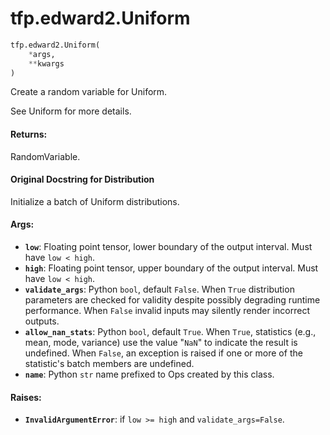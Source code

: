 <div itemscope itemtype="http://developers.google.com/ReferenceObject">
<meta itemprop="name" content="tfp.edward2.Uniform" />
</div>

# tfp.edward2.Uniform

``` python
tfp.edward2.Uniform(
    *args,
    **kwargs
)
```

Create a random variable for Uniform.

See Uniform for more details.

#### Returns:

  RandomVariable.

#### Original Docstring for Distribution

Initialize a batch of Uniform distributions.


#### Args:

* <b>`low`</b>: Floating point tensor, lower boundary of the output interval. Must
    have `low < high`.
* <b>`high`</b>: Floating point tensor, upper boundary of the output interval. Must
    have `low < high`.
* <b>`validate_args`</b>: Python `bool`, default `False`. When `True` distribution
    parameters are checked for validity despite possibly degrading runtime
    performance. When `False` invalid inputs may silently render incorrect
    outputs.
* <b>`allow_nan_stats`</b>: Python `bool`, default `True`. When `True`, statistics
    (e.g., mean, mode, variance) use the value "`NaN`" to indicate the
    result is undefined. When `False`, an exception is raised if one or
    more of the statistic's batch members are undefined.
* <b>`name`</b>: Python `str` name prefixed to Ops created by this class.


#### Raises:

* <b>`InvalidArgumentError`</b>: if `low >= high` and `validate_args=False`.